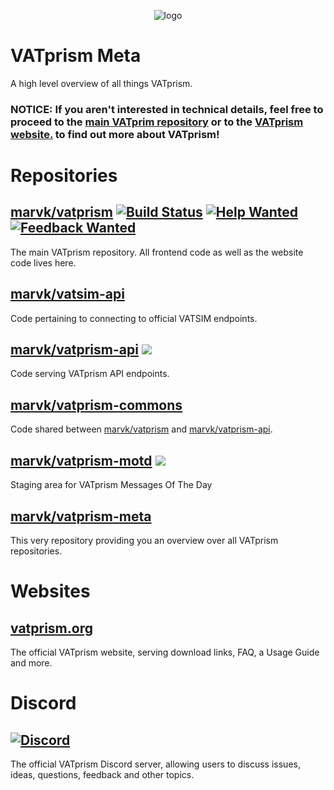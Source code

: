 <p align="center"><img src="https://i.imgur.com/orfmevM.png"  alt="logo"/></p>

# VATprism Meta

A high level overview of all things VATprism.

### NOTICE: If you aren't interested in technical details, feel free to proceed to the [main VATprim repository](https://github.com/marvk/vatprism/) or to the [VATprism website.](https://vatprism.org/) to find out more about VATprism!

# Repositories

## [marvk/vatprism](https://github.com/marvk/vatprism) [![Build Status](https://github.com/marvk/vatprism/workflows/Build/badge.svg)](https://github.com/marvk/vatprism/actions?query=workflow%3ABuild) [![Help Wanted](https://img.shields.io/github/issues/marvk/vatprism/help%20wanted?color=B5903D&label=help%20wanted)](https://github.com/marvk/vatprism/issues?q=is%3Aissue+is%3Aopen+label%3A%22help+wanted%22) [![Feedback Wanted](https://img.shields.io/github/issues/marvk/vatprism/feedback%20wanted?color=008672&label=feedback%20wanted)](https://github.com/marvk/vatprism/issues?q=is%3Aissue+is%3Aopen+label%3A%22feedback+wanted%22)

The main VATprism repository. All frontend code as well as the website code lives here.

## [marvk/vatsim-api](https://github.com/marvk/vatsim-api)

Code pertaining to connecting to official VATSIM endpoints.

## [marvk/vatprism-api](https://github.com/marvk/marvk/vatprism-api) ![](https://shields.io/badge/-private-6e5494?logo=data:image/png;base64,iVBORw0KGgoAAAANSUhEUgAAAA4AAAAOCAQAAAC1QeVaAAAAAmJLR0QA/4ePzL8AAAC4SURBVBgZncExSoIBAAbQT6JFaW8TUtPdxgIhqU0aoz3ccu4Azq1dwL2pyUC9g6AY/w3CMWh5/aB4AN/L8XQNVRLPFgqFuZFqdpyZ+HTuQSslLWMrN9lx59vGIAc6lnpJXNq4UDf3rpY9DWvt+HKbklO/Vq6yp28aU/2UVGzx59VJSu5No22lkZJHWz8+zNUTM80kepY6OTCw8aSSHddWxtopaXqzNjVxlh1VL2YKhYWRmoqhbo72D1GwiOA4B7qJAAAAAElFTkSuQmCC)

Code serving VATprism API endpoints.

## [marvk/vatprism-commons](https://github.com/marvk/marvk/vatprism-commons)

Code shared between [marvk/vatprism](https://github.com/marvk/marvk/vatprism-api) and [marvk/vatprism-api](https://github.com/marvk/marvk/vatprism-api).

## [marvk/vatprism-motd](https://github.com/marvk/marvk/vatprism-motd) ![](https://shields.io/badge/-private-6e5494?logo=data:image/png;base64,iVBORw0KGgoAAAANSUhEUgAAAA4AAAAOCAQAAAC1QeVaAAAAAmJLR0QA/4ePzL8AAAC4SURBVBgZncExSoIBAAbQT6JFaW8TUtPdxgIhqU0aoz3ccu4Azq1dwL2pyUC9g6AY/w3CMWh5/aB4AN/L8XQNVRLPFgqFuZFqdpyZ+HTuQSslLWMrN9lx59vGIAc6lnpJXNq4UDf3rpY9DWvt+HKbklO/Vq6yp28aU/2UVGzx59VJSu5No22lkZJHWz8+zNUTM80kepY6OTCw8aSSHddWxtopaXqzNjVxlh1VL2YKhYWRmoqhbo72D1GwiOA4B7qJAAAAAElFTkSuQmCC)

Staging area for VATprism Messages Of The Day

## [marvk/vatprism-meta](https://github.com/marvk/marvk/vatprism-motd) 

This very repository providing you an overview over all VATprism repositories.

# Websites

## [vatprism.org](https://vatprism.org/)

The official VATprism website, serving download links, FAQ, a Usage Guide and more.

# Discord

## [![Discord](https://img.shields.io/discord/801211199592857672.svg?label=&logo=discord&logoColor=ffffff&color=7389D8&labelColor=6A7EC2)](https://discord.gg/XPpFHhT8sk)

The official VATprism Discord server, allowing users to discuss issues, ideas, questions, feedback and other topics. 
